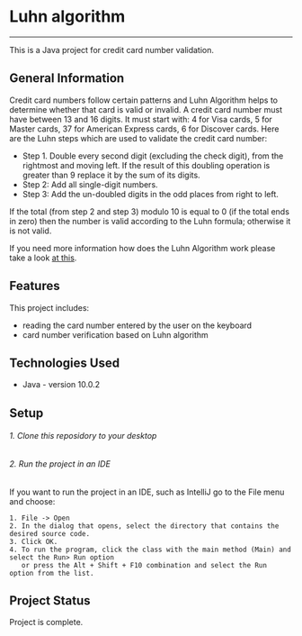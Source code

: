 # Luhn algorithm
***
This is a Java project for credit card number validation.

## General Information 
Credit card numbers follow certain patterns and Luhn Algorithm helps to determine whether that card is valid or invalid.
A credit card number must have between 13 and 16 digits. It must start with: 4 for Visa cards, 5 for Master cards, 37 for American Express cards,  6 for Discover cards.
Here are the Luhn steps which are used to validate the credit card number:
- Step 1. Double every second digit (excluding the check digit), from the rightmost and moving left. If the result of this doubling operation is greater than 9 replace it by the sum of its digits.
- Step 2: Add all single-digit numbers.
- Step 3: Add the un-doubled digits in the odd places from right to left.

If the total (from step 2 and step 3) modulo 10 is equal to 0 (if the total ends in zero) then the number is valid according to the Luhn formula; otherwise it is not valid.

If you need more information how does the Luhn Algorithm work please take a look [at this](https://en.wikipedia.org/wiki/Luhn_algorithm).

## Features 
This project includes:
- reading the card number entered by the user on the keyboard
- card number verification based on Luhn algorithm

## Technologies Used
- Java - version 10.0.2

## Setup

###### 1. Clone this reposidory to your desktop

###### 2. Run the project in an IDE
 
If you want to run the project in an IDE, such as IntelliJ go to the File menu and choose:
```
1. File -> Open
2. In the dialog that opens, select the directory that contains the desired source code.
3. Click OK.
4. To run the program, click the class with the main method (Main) and select the Run> Run option 
   or press the Alt + Shift + F10 combination and select the Run option from the list.
```

## Project Status
Project is complete.



